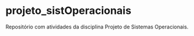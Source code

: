 # projeto_sistOperacionais
Repositório com atividades da disciplina Projeto de Sistemas Operacionais. 
